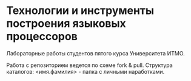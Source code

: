 # Технологии и инструменты построения языковых процессоров

Лабораторные работы студентов пятого курса Университета ИТМО.

Работа с репозиторием ведется по схеме fork & pull.
Структура каталогов: <имя.фамилия> - папка с личными наработками.


